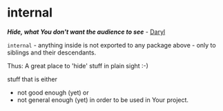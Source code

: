 # internal

***Hide, what You don't want the audience to see*** - [Daryl](Daryl.md)

`internal` - anything inside is not exported to any package above - only to siblings and their descendants.

Thus: A great place to 'hide' stuff in plain sight :-)

stuff that is either
- not good enough (yet) or
- not general enough (yet)
in order to be used in Your project.
